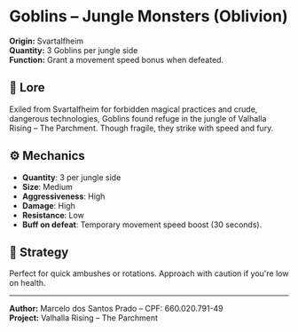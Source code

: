 # Goblins – Jungle Monsters (Oblivion)

**Origin:** Svartalfheim  
**Quantity:** 3 Goblins per jungle side  
**Function:** Grant a movement speed bonus when defeated.  

## 🧠 Lore
Exiled from Svartalfheim for forbidden magical practices and crude, dangerous technologies, Goblins found refuge in the jungle of Valhalla Rising – The Parchment. Though fragile, they strike with speed and fury.

## ⚙️ Mechanics
- **Quantity**: 3 per jungle side
- **Size**: Medium
- **Aggressiveness**: High
- **Damage**: High
- **Resistance**: Low
- **Buff on defeat**: Temporary movement speed boost (30 seconds).

## 🎯 Strategy
Perfect for quick ambushes or rotations. Approach with caution if you're low on health.

---

**Author:** Marcelo dos Santos Prado – CPF: 660.020.791-49  
**Project:** Valhalla Rising – The Parchment
